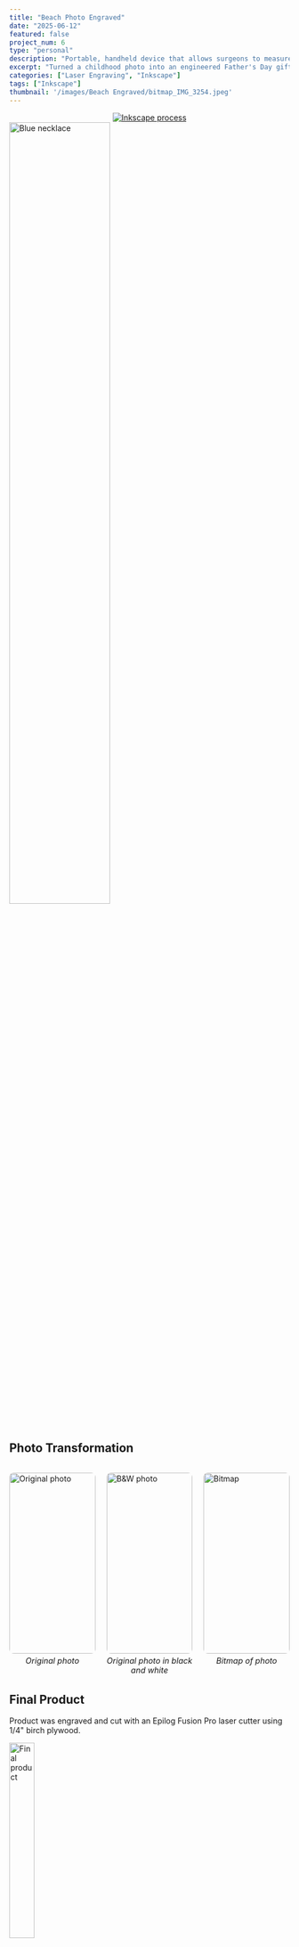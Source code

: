 ```yaml
---
title: "Beach Photo Engraved"
date: "2025-06-12"
featured: false
project_num: 6
type: "personal"
description: "Portable, handheld device that allows surgeons to measure bone density of patients cost effectively."
excerpt: "Turned a childhood photo into an engineered Father's Day gift."
categories: ["Laser Engraving", "Inkscape"]
tags: ["Inkscape"]
thumbnail: '/images/Beach Engraved/bitmap_IMG_3254.jpeg'
---
```


<div class="grid grid-cols-1 lg:grid-cols-3 gap-8 my-12">
  <div class="lg:col-span-2 prose prose-lg max-w-none">
  </div>
    <div style="text-align: center;">
      <a href="/images/Beach Engraved/bitmap-inkscape.gif">
        <img src="/images/Beach Engraved/bitmap-inkscape.gif" alt="Inkscape process" class="w-full h-full object-cover rounded-lg shadow-md cursor-pointer hover:opacity-90 transition-opacity" />
      </a>
    </div>
</div>

<div class="my-12 text-center">
  <a href="/images/Beach Engraved/bitmap-inkscape.gif" class="inline-block">
    <img src="/images/Beach Engraved/bitmap-inkscape.gif" alt="Blue necklace" class="rounded-lg shadow-md cursor-pointer hover:opacity-90 transition-opacity" style="width: 60%; height: auto;" />
  </a>
</div>

## Photo Transformation
<div class="photo-row">
  <figure>
    <img src="/images/Beach Engraved/SDC10760.jpg" alt="Original photo">
    <figcaption>Original photo</figcaption>
  </figure>
  <figure>
    <img src="/images/Beach Engraved/IMG_3254.jpeg" alt="B&W photo">
    <figcaption>Original photo in black and white</figcaption>
  </figure>
  <figure>
    <img src="/images/Beach Engraved/bitmap_IMG_3254.jpeg" alt="Bitmap">
    <figcaption>Bitmap of photo</figcaption>
  </figure>
</div>

## Final Product
Product was engraved and cut with an Epilog Fusion Pro laser cutter using 1/4" birch plywood.
<div class="my-12 text-center">
  <a href="/images/Beach Engraved/final-engraving.jpg" class="inline-block">
    <img src="/images/Beach Engraved/final-engraving.jpg" alt="Final product" class="rounded-lg shadow-md cursor-pointer hover:opacity-90 transition-opacity" style="width: 30%; height: auto;" />
  </a>
</div>

<style>
.photo-row {
  display: grid;
  grid-template-columns: repeat(3, 1fr);
  gap: 20px;
  align-items: start;
  margin: 2rem 0;
}

.photo-row figure {
  margin: 0 !important;
  display: flex;
  flex-direction: column;
  align-items: center;
  gap: 4px; /* Adjust this value - try 0px, 2px, 4px, etc. */
}

.photo-row img {
  width: 100%;
  height: 325px;
  object-fit: cover;
  object-position: center;
  border-radius: 8px;
  margin: 0 !important; /* Override any markdown img margins */
  margin-bottom: 0 !important; /* Specifically override bottom margin */
}

/* Target figcaption more specifically */
.photo-row figure figcaption {
  font-style: italic;
  font-size: 0.9rem;
  color: var(--color-text-muted);
  text-align: center;
  margin: 0 !important; /* Override all margins */
  margin-top: 0 !important; /* Specifically override top margin */
  margin-bottom: 0 !important; /* Specifically override bottom margin */
  padding: 0 !important; /* Override any padding */
}

/* Responsive: stack on mobile */
@media (max-width: 768px) {
  .photo-row {
    grid-template-columns: 1fr;
  }
  
  .photo-row img {
    height: 200px;
  }
}
</style>